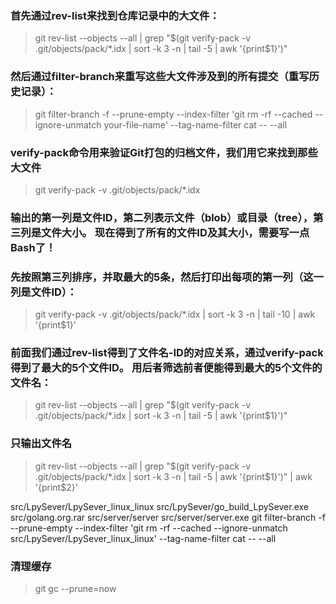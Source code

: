 ### 首先通过rev-list来找到仓库记录中的大文件：
> git rev-list --objects --all | grep "$(git verify-pack -v .git/objects/pack/*.idx | sort -k 3 -n | tail -5 | awk '{print$1}')"
### 然后通过filter-branch来重写这些大文件涉及到的所有提交（重写历史记录）：
> 	git filter-branch -f --prune-empty --index-filter 'git rm -rf --cached --ignore-unmatch your-file-name' --tag-name-filter cat -- --all

### verify-pack命令用来验证Git打包的归档文件，我们用它来找到那些大文件
> git verify-pack -v .git/objects/pack/*.idx
### 输出的第一列是文件ID，第二列表示文件（blob）或目录（tree），第三列是文件大小。 现在得到了所有的文件ID及其大小，需要写一点Bash了！

### 先按照第三列排序，并取最大的5条，然后打印出每项的第一列（这一列是文件ID）：
> git verify-pack -v .git/objects/pack/*.idx | sort -k 3 -n | tail -10 | awk '{print$1}'

### 前面我们通过rev-list得到了文件名-ID的对应关系，通过verify-pack得到了最大的5个文件ID。 用后者筛选前者便能得到最大的5个文件的文件名：
> git rev-list --objects --all | grep "$(git verify-pack -v .git/objects/pack/*.idx | sort -k 3 -n | tail -5 | awk '{print$1}')"
### 只输出文件名
> git rev-list --objects --all | grep "$(git verify-pack -v .git/objects/pack/*.idx | sort -k 3 -n | tail -5 | awk '{print$1}')" | awk '{print$2}'

src/LpySever/LpySever_linux_linux
src/LpySever/go_build_LpySever.exe
src/golang.org.rar
src/server/server
src/server/server.exe
git filter-branch -f --prune-empty --index-filter 'git rm -rf --cached --ignore-unmatch src/LpySever/LpySever_linux_linux' --tag-name-filter cat -- --all

### 清理缓存
> git gc --prune=now
